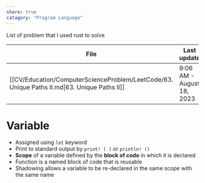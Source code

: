 ```yaml
---
share: true
catagory: "Program Language"
---
```


List of problem that I used rust to solve

| File                                                                                         | Last update               |
| -------------------------------------------------------------------------------------------- | ------------------------- |
| [[CV/Education/ComputerScienceProblem/LeetCode/63. Unique Paths II.md\|63. Unique Paths II]] | 9:06 AM - August 18, 2023 |



# Variable
- Assigned using `let` keyword
- Print to standard output by `print! ( )` or `println! ()`
- **Scope** of a variable defined by the **block of code** in which it is declared
- Function is a named block of code that is reusable
- Shadowing allows a variable to be re-declared in the same scope with the same name
